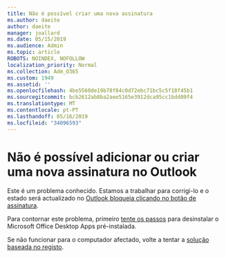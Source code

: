 ```yaml
---
title: Não é possível criar uma nova assinatura
ms.author: daeite
author: daeite
manager: joallard
ms.date: 05/15/2019
ms.audience: Admin
ms.topic: article
ROBOTS: NOINDEX, NOFOLLOW
localization_priority: Normal
ms.collection: Adm_O365
ms.custom: 1949
ms.assetid: ''
ms.openlocfilehash: 4be5560de19b78f84c0d72ebc71bc5c5f18f45b1
ms.sourcegitcommit: bcb2612ab8ba2aee5165e3912dca95cc1bdd09f4
ms.translationtype: MT
ms.contentlocale: pt-PT
ms.lasthandoff: 05/16/2019
ms.locfileid: "34096593"
---
```

# <a name="cannot-add-or-create-a-new-signature-in-outlook"></a>Não é possível adicionar ou criar uma nova assinatura no Outlook

Este é um problema conhecido. Estamos a trabalhar para corrigi-lo e o estado será actualizado no [Outlook bloqueia clicando no botão de assinatura](https://support.office.com/article/c70b36c2-66ca-401c-ab45-f29a46495d02).

Para contornar este problema, primeiro [tente os passos](https://support.office.com/article/c70b36c2-66ca-401c-ab45-f29a46495d02) para desinstalar o Microsoft Office Desktop Apps pré-instalada. 

Se não funcionar para o computador afectado, volte a tentar a [solução baseada no registo](https://support.office.com/article/c70b36c2-66ca-401c-ab45-f29a46495d02).